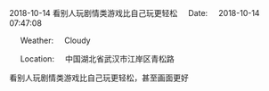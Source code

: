 2018-10-14 看别人玩剧情类游戏比自己玩更轻松     Date:     2018-10-14 07:47:08

     Weather:     Cloudy

     Location:     中国湖北省武汉市江岸区青松路

看别人玩剧情类游戏比自己玩更轻松，甚至画面更好
